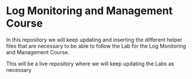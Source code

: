# Log Monitoring and Management Course
In this repository we will keep updating and inserting the different helper files that are necessary to be able to follow the Lab for the Log Monitoring and Management Course.

This will be a live repository where we will keep updating the Labs as necessary
